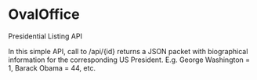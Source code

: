 # OvalOffice
Presidential Listing API


In this simple API, call to /api/{id} returns a JSON packet with biographical information for the corresponding US President. E.g. George Washington = 1, Barack Obama = 44, etc.
